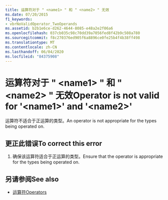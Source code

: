 ```yaml
---
title: 运算符对于 " <name1> " 和 " <name2> " 无效
ms.date: 07/20/2015
f1_keywords:
- vbrNoValidOperator_TwoOperands
ms.assetid: b2b1e6ce-d262-4644-8085-e48a2e2f06a6
ms.openlocfilehash: 037cb035c98c70dd39a7056fed8f42b9c508a780
ms.sourcegitcommit: f8c270376ed905f6a8896ce0fe25b4f4b38ff498
ms.translationtype: MT
ms.contentlocale: zh-CN
ms.lasthandoff: 06/04/2020
ms.locfileid: "84375908"
---
```

# <a name="operator-is-not-valid-for-name1-and-name2"></a><span data-ttu-id="c2eb3-102">运算符对于 " \<name1> " 和 " \<name2> " 无效</span><span class="sxs-lookup"><span data-stu-id="c2eb3-102">Operator is not valid for '\<name1>' and '\<name2>'</span></span>
<span data-ttu-id="c2eb3-103">运算符不适合于正运算的类型。</span><span class="sxs-lookup"><span data-stu-id="c2eb3-103">An operator is not appropriate for the types being operated on.</span></span>  
  
## <a name="to-correct-this-error"></a><span data-ttu-id="c2eb3-104">更正此错误</span><span class="sxs-lookup"><span data-stu-id="c2eb3-104">To correct this error</span></span>  
  
1. <span data-ttu-id="c2eb3-105">确保该运算符适合于正运算的类型。</span><span class="sxs-lookup"><span data-stu-id="c2eb3-105">Ensure that the operator is appropriate for the types being operated on.</span></span>  
  
## <a name="see-also"></a><span data-ttu-id="c2eb3-106">另请参阅</span><span class="sxs-lookup"><span data-stu-id="c2eb3-106">See also</span></span>

- [<span data-ttu-id="c2eb3-107">运算符</span><span class="sxs-lookup"><span data-stu-id="c2eb3-107">Operators</span></span>](../language-reference/operators/index.md)
